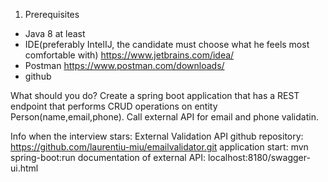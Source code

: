 1. Prerequisites
- Java 8 at least
- IDE(preferably IntelIJ, the candidate must choose what he feels most comfortable with) https://www.jetbrains.com/idea/
- Postman https://www.postman.com/downloads/
- github

What should you do?
Create a spring boot application that has a REST endpoint that performs CRUD operations on entity Person(name,email,phone).
Call external API for email and phone validatin.


Info when the interview stars:
External Validation API
github repository: https://github.com/laurentiu-miu/emailvalidator.git
application start: mvn spring-boot:run
documentation of external API: localhost:8180/swagger-ui.html 